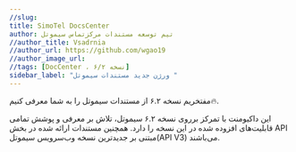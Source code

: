 ```yaml
---
//slug:
title: SimoTel DocsCenter
author: تیم توسعه مستندات مرکزتماس سیموتل
//author_title: Vsadrnia
//author_url: https://github.com/wgao19
//author_image_url: 
//tags: [DocCenter ، نسخه ۶/۲]
sidebar_label: "ورژن جدید مستندات سیموتل "
---
```

<head>
  <title>ورژن جدید مستندات سیموتل | مستندات سیموتل</title>
</head>

مفتخریم نسخه ۶.۲ از مستندات سیموتل را به شما معرفی کنیم🔥. 

این داکیومنت با تمرکز برروی نسخه ۶.۲ سیموتل، تلاش بر معرفی و پوشش تمامی قابلیت‌های افزوده شده در این نسخه را دارد. همچنین مستندات ارائه شده در بخش API مبتنی بر جدیدترین نسخه وب‌سرویس سیموتل(API V3) می‌باشند.

